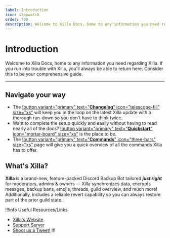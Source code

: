 ```yaml
---
label: Introduction
icon: stopwatch
order: 700
description: Welcome to Xilla Docs, home to any information you need regarding Xilla. If you run into trouble with Xilla, you'll always be able to return here. Consider this to be your comprehensive guide.
---
```

# Introduction

Welcome to Xilla Docs, home to any information you need regarding Xilla. If you run into trouble with Xilla, you'll always be able to return here. Consider this to be your comprehensive guide.

----------

## Navigate your way
- The [!button variant="primary" text="**Changelog**" icon="telescope-fill" size="xs"](http://docs.xilla.gg/changelog/1.x/1.0.0/) will keep you in the loop on the latest Xilla update with a thorough run-down so you don't have to think twice.
- Want to complete the setup quickly and easily without having to read nearly all of the docs? [!button variant="primary" text="**Quickstart**" icon="mortar-board" size="xs"](http://docs.xilla.gg/quick-start/) is the place to be.
- The [!button variant="primary" text="**Commands**" icon="three-bars" size="xs"](http://docs.xilla.gg/commands/major-commands/backup/) page will give you a quick overview of all the commands Xilla has to offer.

## What's Xilla?
 **Xilla** is a brand-new, feature-packed Discord Backup Bot tailored ***just right*** for moderators, admins & owners — Xilla synchronizes data, encrypts mesages, backup bans, emojis, threads, guild overview, and much more! Additionally, includes a reliable revert capability so you can always restore part of the prior guild state.


!!!info Useful Resources/Links
- [Xilla's Website](https://xilla.gg)
- [Support Server](https://xilla.gg/discord/support)
- [Shoot us a Tweet!](https://twitter.com/@xillabackupbot)
!!!